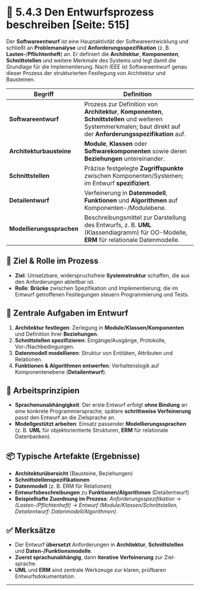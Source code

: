 # 🧱 5.4.3 Den Entwurfsprozess beschreiben [Seite: 515]

Der **Softwareentwurf** ist eine Hauptaktivität der Softwareentwicklung und schließt an **Problemanalyse** und **Anforderungsspezifikation** (z. B. **Lasten-**/**Pflichtenheft**) an. Er definiert die **Architektur**, **Komponenten**, **Schnittstellen** und weitere Merkmale des Systems und legt damit die Grundlage für die Implementierung. Nach IEEE ist Softwareentwurf genau dieser Prozess der strukturierten Festlegung von Architektur und Bausteinen. 

| Begriff                   | Definition                                                                                                                                                            |
| ------------------------- | --------------------------------------------------------------------------------------------------------------------------------------------------------------------- |
| **Softwareentwurf**       | Prozess zur Definition von **Architektur**, **Komponenten**, **Schnittstellen** und weiteren Systemmerkmalen; baut direkt auf der **Anforderungsspezifikation** auf.  |
| **Architekturbausteine**  | **Module**, **Klassen** oder **Softwarekomponenten** sowie deren **Beziehungen** untereinander.                                                                       |
| **Schnittstellen**        | Präzise festgelegte **Zugriffspunkte** zwischen Komponenten/Systemen; im Entwurf **spezifiziert**.                                                                    |
| **Detailentwurf**         | Verfeinerung in **Datenmodell**, **Funktionen** und **Algorithmen** auf Komponenten-/Modulebene.                                                                      |
| **Modellierungssprachen** | Beschreibungsmittel zur Darstellung des Entwurfs, z. B. **UML** (Klassendiagramm) für OO-Modelle, **ERM** für relationale Datenmodelle.                               |

## 🧭 Ziel & Rolle im Prozess

* **Ziel**: Umsetzbare, widerspruchsfreie **Systemstruktur** schaffen, die aus den Anforderungen ableitbar ist.
* **Rolle**: **Brücke** zwischen Spezifikation und Implementierung; die im Entwurf getroffenen Festlegungen steuern Programmierung und Tests. 

## 🔧 Zentrale Aufgaben im Entwurf

1. **Architektur festlegen**: Zerlegung in **Module/Klassen/Komponenten** und Definition ihrer **Beziehungen**.
2. **Schnittstellen spezifizieren**: Eingänge/Ausgänge, Protokolle, Vor-/Nachbedingungen.
3. **Datenmodell modellieren**: Struktur von Entitäten, Attributen und Relationen.
4. **Funktionen & Algorithmen entwerfen**: Verhaltenslogik auf Komponentenebene (**Detailentwurf**). 

## 🧩 Arbeitsprinzipien

* **Sprachenunabhängigkeit**: Der erste Entwurf erfolgt **ohne Bindung** an eine konkrete Programmiersprache; spätere **schrittweise Verfeinerung** passt den Entwurf an die Ziel­sprache an. 
* **Modellgestützt arbeiten**: Einsatz passender **Modellierungssprachen** (z. B. **UML** für objektorientierte Strukturen, **ERM** für relationale Datenbanken). 

## 📦 Typische Artefakte (Ergebnisse)

* **Architekturübersicht** (Bausteine, Beziehungen)
* **Schnittstellenspezifikationen**
* **Datenmodell** (z. B. ERM für Relationen)
* **Entwurfsbeschreibungen** zu **Funktionen/Algorithmen** (Detailentwurf)
* **Beispielhafte Zuordnung im Prozess**: *Anforderungsspezifikation → (Lasten-/Pflichtenheft) → Entwurf (Module/Klassen/Schnittstellen, Detailentwurf: Datenmodell/Algorithmen)*. 

## ✅ Merksätze

* Der Entwurf **übersetzt** Anforderungen in **Architektur**, **Schnittstellen** und **Daten-/Funktionsmodelle**. 
* **Zuerst sprachunabhängig**, dann **iterative Verfeinerung** zur Ziel­sprache. 
* **UML** und **ERM** sind zentrale Werkzeuge zur klaren, prüfbaren Entwurfsdokumentation. 


---
